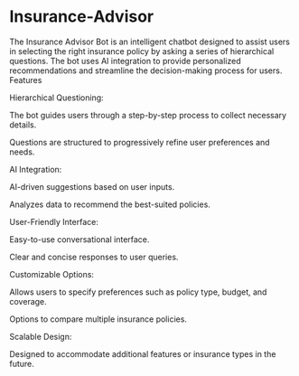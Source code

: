 # Insurance-Advisor
The Insurance Advisor Bot is an intelligent chatbot designed to assist users in selecting the right insurance policy by asking a series of hierarchical questions. The bot uses AI integration to provide personalized recommendations and streamline the decision-making process for users. 
Features

Hierarchical Questioning:

The bot guides users through a step-by-step process to collect necessary details.

Questions are structured to progressively refine user preferences and needs.

AI Integration:

AI-driven suggestions based on user inputs.

Analyzes data to recommend the best-suited policies.

User-Friendly Interface:

Easy-to-use conversational interface.

Clear and concise responses to user queries.

Customizable Options:

Allows users to specify preferences such as policy type, budget, and coverage.

Options to compare multiple insurance policies.

Scalable Design:

Designed to accommodate additional features or insurance types in the future.

